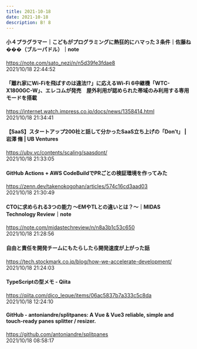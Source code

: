 ```yaml
---
title: 2021-10-18
date: 2021-10-18
description: B! 8
---
```


#### 小４プラグラマー｜こどもがプログラミングに熱狂的にハマった３条件｜佐藤ね���（ブルーパドル）｜note
https://note.com/sato_nezi/n/n5d39fe3fdae8<br>
2021/10/18 22:44:52<br>


#### 「離れ家にWi-Fiを飛ばすのは違法!?」に応えるWi-Fi 6中継機「WTC-X1800GC-W」、エレコムが発売　屋外利用が認められた帯域のみ利用する専用モードを搭載
https://internet.watch.impress.co.jp/docs/news/1358414.html<br>
2021/10/18 21:34:41<br>


#### 【SaaS】スタートアップ200社と話して分かったSaaS立ち上げの「Don’t」 | 岩澤 脩 | UB Ventures
https://ubv.vc/contents/scaling/saasdont/<br>
2021/10/18 21:33:05<br>


#### GitHub Actions + AWS CodeBuildでPRごとの検証環境を作ってみた
https://zenn.dev/takenokogohan/articles/574c16cd3aad03<br>
2021/10/18 21:30:49<br>


#### CTOに求められる3つの能力 ～EMやTLとの違いとは？～｜MIDAS Technology Review｜note
https://note.com/midastechreview/n/n8a3b1c53c650<br>
2021/10/18 21:28:56<br>


#### 自由と責任を開発チームにもたらしたら開発速度が上がった話
https://tech.stockmark.co.jp/blog/how-we-accelerate-development/<br>
2021/10/18 21:24:03<br>


#### TypeScriptの型メモ - Qiita
https://qiita.com/dico_leque/items/06ac5837b7a333c5c8da<br>
2021/10/18 12:24:10<br>


#### GitHub - antoniandre/splitpanes: A Vue & Vue3 reliable, simple and touch-ready panes splitter / resizer.
https://github.com/antoniandre/splitpanes<br>
2021/10/18 08:58:17<br>


